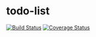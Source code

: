 # todo-list
[![Build Status](https://travis-ci.org/martinblasco-eb/todo-list.svg?branch=master)](https://travis-ci.org/martinblasco-eb/todo-list)
[![Coverage Status](https://coveralls.io/repos/github/martinblasco-eb/todo-list/badge.svg?branch=master)](https://coveralls.io/github/martinblasco-eb/todo-list?branch=master)
